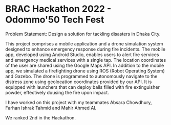# BRAC Hackathon 2022 - Odommo'50 Tech Fest

Problem Statement: Design a solution for tackling disasters in Dhaka City.

This project comprises a mobile application and a drone simulation system designed to enhance emergency response during fire incidents. The mobile app, developed using Android Studio, enables users to alert fire services and emergency medical services with a single tap. The location coordinates of the user are shared using the Google Maps API. In addition to the mobile app, we simulated a firefighting drone using ROS (Robot Operating System) and Gazebo. The drone is programmed to autonomously navigate to the distress zone using geolocation coordinates provided by our API. It is equipped with launchers that can deploy balls filled with fire extinguisher powder, effectively dousing the fire upon impact.

I have worked on this project with my teammates Absara Chowdhury, Farhan Ishrak Tahmid and Mahir Ahmed Al.

We ranked 2nd in the Hackathon.
